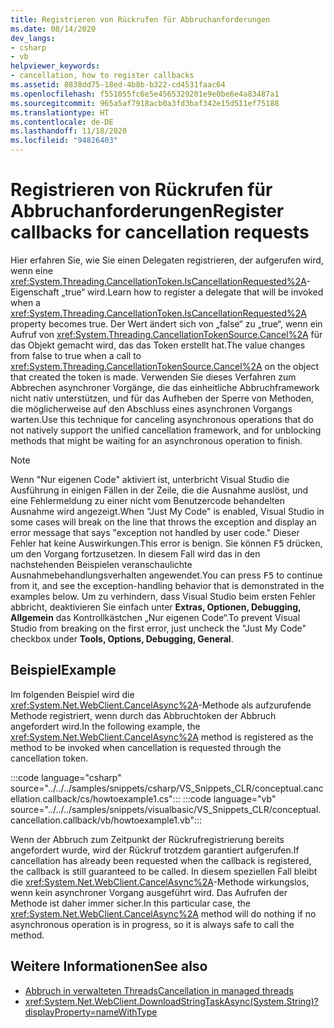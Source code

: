 ```yaml
---
title: Registrieren von Rückrufen für Abbruchanforderungen
ms.date: 08/14/2020
dev_langs:
- csharp
- vb
helpviewer_keywords:
- cancellation, how to register callbacks
ms.assetid: 8838dd75-18ed-4b8b-b322-cd4531faac64
ms.openlocfilehash: f551055fc6e5e4565329201e9e0be6e4a83487a1
ms.sourcegitcommit: 965a5af7918acb0a3fd3baf342e15d511ef75188
ms.translationtype: HT
ms.contentlocale: de-DE
ms.lasthandoff: 11/18/2020
ms.locfileid: "94826403"
---
```

# <a name="register-callbacks-for-cancellation-requests"></a><span data-ttu-id="6b044-102">Registrieren von Rückrufen für Abbruchanforderungen</span><span class="sxs-lookup"><span data-stu-id="6b044-102">Register callbacks for cancellation requests</span></span>

<span data-ttu-id="6b044-103">Hier erfahren Sie, wie Sie einen Delegaten registrieren, der aufgerufen wird, wenn eine <xref:System.Threading.CancellationToken.IsCancellationRequested%2A>-Eigenschaft „true“ wird.</span><span class="sxs-lookup"><span data-stu-id="6b044-103">Learn how to register a delegate that will be invoked when a <xref:System.Threading.CancellationToken.IsCancellationRequested%2A> property becomes true.</span></span> <span data-ttu-id="6b044-104">Der Wert ändert sich von „false“ zu „true“, wenn ein Aufruf von <xref:System.Threading.CancellationTokenSource.Cancel%2A> für das Objekt gemacht wird, das das Token erstellt hat.</span><span class="sxs-lookup"><span data-stu-id="6b044-104">The value changes from false to true when a call to <xref:System.Threading.CancellationTokenSource.Cancel%2A> on the object that created the token is made.</span></span> <span data-ttu-id="6b044-105">Verwenden Sie dieses Verfahren zum Abbrechen asynchroner Vorgänge, die das einheitliche Abbruchframework nicht nativ unterstützen, und für das Aufheben der Sperre von Methoden, die möglicherweise auf den Abschluss eines asynchronen Vorgangs warten.</span><span class="sxs-lookup"><span data-stu-id="6b044-105">Use this technique for canceling asynchronous operations that do not natively support the unified cancellation framework, and for unblocking methods that might be waiting for an asynchronous operation to finish.</span></span>

> [!NOTE]
> <span data-ttu-id="6b044-106">Wenn "Nur eigenen Code" aktiviert ist, unterbricht Visual Studio die Ausführung in einigen Fällen in der Zeile, die die Ausnahme auslöst, und eine Fehlermeldung zu einer nicht vom Benutzercode behandelten Ausnahme wird angezeigt.</span><span class="sxs-lookup"><span data-stu-id="6b044-106">When "Just My Code" is enabled, Visual Studio in some cases will break on the line that throws the exception and display an error message that says "exception not handled by user code."</span></span> <span data-ttu-id="6b044-107">Dieser Fehler hat keine Auswirkungen.</span><span class="sxs-lookup"><span data-stu-id="6b044-107">This error is benign.</span></span> <span data-ttu-id="6b044-108">Sie können <kbd>F5</kbd> drücken, um den Vorgang fortzusetzen. In diesem Fall wird das in den nachstehenden Beispielen veranschaulichte Ausnahmebehandlungsverhalten angewendet.</span><span class="sxs-lookup"><span data-stu-id="6b044-108">You can press <kbd>F5</kbd> to continue from it, and see the exception-handling behavior that is demonstrated in the examples below.</span></span> <span data-ttu-id="6b044-109">Um zu verhindern, dass Visual Studio beim ersten Fehler abbricht, deaktivieren Sie einfach unter **Extras, Optionen, Debugging, Allgemein** das Kontrollkästchen „Nur eigenen Code“.</span><span class="sxs-lookup"><span data-stu-id="6b044-109">To prevent Visual Studio from breaking on the first error, just uncheck the "Just My Code" checkbox under **Tools, Options, Debugging, General**.</span></span>

## <a name="example"></a><span data-ttu-id="6b044-110">Beispiel</span><span class="sxs-lookup"><span data-stu-id="6b044-110">Example</span></span>

<span data-ttu-id="6b044-111">Im folgenden Beispiel wird die <xref:System.Net.WebClient.CancelAsync%2A>-Methode als aufzurufende Methode registriert, wenn durch das Abbruchtoken der Abbruch angefordert wird.</span><span class="sxs-lookup"><span data-stu-id="6b044-111">In the following example, the <xref:System.Net.WebClient.CancelAsync%2A> method is registered as the method to be invoked when cancellation is requested through the cancellation token.</span></span>

:::code language="csharp" source="../../../samples/snippets/csharp/VS_Snippets_CLR/conceptual.cancellation.callback/cs/howtoexample1.cs":::
:::code language="vb" source="../../../samples/snippets/visualbasic/VS_Snippets_CLR/conceptual.cancellation.callback/vb/howtoexample1.vb":::

<span data-ttu-id="6b044-112">Wenn der Abbruch zum Zeitpunkt der Rückrufregistrierung bereits angefordert wurde, wird der Rückruf trotzdem garantiert aufgerufen.</span><span class="sxs-lookup"><span data-stu-id="6b044-112">If cancellation has already been requested when the callback is registered, the callback is still guaranteed to be called.</span></span> <span data-ttu-id="6b044-113">In diesem speziellen Fall bleibt die <xref:System.Net.WebClient.CancelAsync%2A>-Methode wirkungslos, wenn kein asynchroner Vorgang ausgeführt wird. Das Aufrufen der Methode ist daher immer sicher.</span><span class="sxs-lookup"><span data-stu-id="6b044-113">In this particular case, the <xref:System.Net.WebClient.CancelAsync%2A> method will do nothing if no asynchronous operation is in progress, so it is always safe to call the method.</span></span>

## <a name="see-also"></a><span data-ttu-id="6b044-114">Weitere Informationen</span><span class="sxs-lookup"><span data-stu-id="6b044-114">See also</span></span>

- [<span data-ttu-id="6b044-115">Abbruch in verwalteten Threads</span><span class="sxs-lookup"><span data-stu-id="6b044-115">Cancellation in managed threads</span></span>](cancellation-in-managed-threads.md)
- <xref:System.Net.WebClient.DownloadStringTaskAsync(System.String)?displayProperty=nameWithType>
